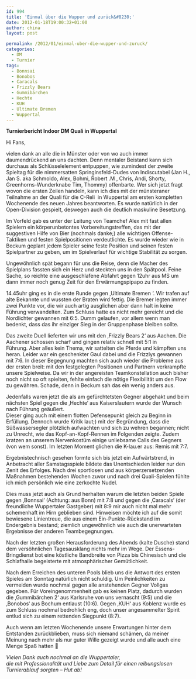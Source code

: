 ```yaml
---
id: 994
title: 'Einmal über die Wupper und zurück&#8230;'
date: 2012-01-18T19:00:32+01:00
author: china
layout: post

permalink: /2012/01/einmal-uber-die-wupper-und-zuruck/
categories:
  - DM
  - Turnier
tags:
  - Bonnsai
  - Bonobos
  - Caracals
  - Frizzly Bears
  - Gummibärchen
  - Hechte
  - KUH
  - Ultimate Bremen
  - Wuppertal
---
```

**Turnierbericht Indoor DM Quali in Wuppertal**

Hi Fans,

vielen dank an alle die in Münster oder von wo auch immer daumendrückend an uns dachten. Denn mentaler Beistand kann sich durchaus als Schlüsselelement entpuppen, wie zumindest der zweite Spieltag für die nimmersatten Springinsfeld-Dudes von Indiscutabel (Jan H., Jan S. aka Schmoldo, Alex, Bohmi, Robert .M , Chris, Andi, Shorty, Greenhorns-Wunderknabe Tim, Thommy) offenbarte. Wer sich jetzt fragt wovon die ersten Zeilen handeln, kann ich dies mit der münsteraner Teilnahme an der Quali für die C-Reli  in Wuppertal am ersten kompletten Wochenende des neuen Jahres beantworten. Es wurde natürlich in der Open-Division gespielt, deswegen auch die deutlich maskuline Besetzung.

Im Vorfeld <!--more-->gab es unter der Leitung von Teamchef Alex mit fast allen Spielern ein körperunbetontes Vorbereitungstreffen, das mit der suggestiven Hilfe von Bier (nochmals danke;) alle wichtigen Offense-Taktiken und festen Spielpositionen verdeutlichte. Es wurde wieder wie in Beckum geplant jedem Spieler seine feste Position und seinen festen Spielpartner zu geben, um im Spielverlauf für wichtige Stabilität zu sorgen.

Ungewöhnlich spät begann für uns die Reise, denn die Macher des Spielplans fassten sich ein Herz und steckten uns in den Spätpool. Feine Sache, so reichte eine ausgeschlafene Abfahrt gegen 12uhr aus MS um dann immer noch genug Zeit für den Erwärmungspipapo zu finden.

14.45uhr ging es in die erste Runde gegen ‚Ultimate Bremen ‘. Wir trafen auf alte Bekannte und wussten der Braten wird fettig. Die Bremer legten immer zwei Punkte vor, die wir auch artig ausglichen aber dann halt in keine Führung verwandelten. Zum Schluss hatte es nicht mehr gereicht und die Nordlichter gewannen mit 6:5. Dumm gelaufen, vor allem wenn man bedenkt, dass das ihr einziger Sieg in der Gruppenphase bleiben sollte.

Das zweite Duell lieferten wir uns mit den ‚Frizzly Bears 2‘ aus Aachen. Die Aachener schossen scharf und gingen relativ schnell mit 5:1 in Führung. Aber alles kein Thema, wir sattelten die Pferde und kämpften uns heran. Leider war ein geschenkter Gaul dabei und die Frizzlys gewannen mit 7:6. In dieser Begegnung machten sich auch wieder die Probleme aus der ersten breit: mit den festgelegten Positionen und Partnern verkrampfte unsere Spielweise. Da wir in der angereisten Teamkonstellation auch bisher noch nicht so oft spielten, fehlte einfach die nötige Flexibilität um den Flow zu gewähren. Schade, denn in Beckum sah das ein wenig anders aus.

Jedenfalls waren jetzt die als am gefürchtetsten Gegner abgehakt und beim nächsten Spiel gegen die ‚Hechte‘ aus Kaiserslautern wurde der Wunsch nach Führung geäußert.  
Dieser ging auch mit einem flotten Defensepunkt gleich zu Beginn in Erfüllung. Dennoch wurde Kritik laut;) mit der Begründung, dass die Süßwassersegler plötzlich aufwachten und sich zu wehren begannen; nicht zu Unrecht, wie das Kopf-an-Kopf-Rennen im Folgenden zeigte. Zudem kratzen an unserem Nervenkostüm einige unliebsame Calls des Gegners (von wem sonst). Im letzten Moment glichen die K-lau.er aus: Remis mit 7:7.

Ergebnistechnisch gesehen formte sich bis jetzt ein Aufwärtstrend, in Anbetracht aller Samstagsspiele bildete das Unentschieden leider nur den Zenit des Erfolges. Nach drei sportlosen und aus körperzersetzenden Maßnahmen bestehenden Wochen zuvor und nach drei Quali-Spielen fühlte ich mich persönlich wie eine zerkochte Nudel.

Dies muss jetzt auch als Grund herhalten warum die letzten beiden Spiele gegen ‚Bonnsai‘ (Achtung: aus Bonn) mit 7:8 und gegen die ‚Caracals‘ (der freundliche Wuppertaler Gastgeber) mit 8:9 mir auch nicht mal mehr schemenhaft im Hirn geblieben sind. Hinweisen möchte ich auf die somit bewiesene Linientreue, die aus einem Ein-Punkte-Rückstand im Endergebnis bestand; ziemlich ungewöhnlich wie auch die unerwarteten Ergebnisse der anderen Teambegegnungen.

Nach der letzten großen Herausforderung des Abends (kalte Dusche) stand dem versöhnlichen Tagesausklang nichts mehr im Wege. Der Essens-Bringdienst bot eine köstliche Bandbreite von Pizza bis Chinesisch und die Schlafhalle begeisterte mit atmosphärischer Gemütlichkeit.

Nach dem Erreichen des unteren Pools blieb uns die Antwort des ersten Spieles am Sonntag natürlich nicht schuldig. Um Peinlichkeiten zu vermeiden wurde nochmal gegen alle anstehenden Gegner Vollgas gegeben. Für Voreingenommenheit gab es keinen Platz, dadurch wurden die ‚Gummibärchen 2‘ aus Karlsruhe von uns vernascht (9:5) und die ‚Bonobos‘ aus Bochum entlaust (10:6). Gegen ‚KUH‘ aus Koblenz wurde es zum Schluss nochmal bedrohlich eng, doch unser angesammelter Spirit entlud sich zu einem rettenden Siegpunkt (8:7).

Auch wenn am letzten Wochenende unsere Erwartungen hinter dem Entstanden zurückblieben, muss sich niemand schämen, da meiner Meinung nach mehr als nur guter Wille gezeigt wurde und alle auch eine Menge Spaß hatten 🙂

_Vielen Dank auch nochmal an die Wuppertaler,_  
_die mit Professionalität und Liebe zum Detail für einen reibungslosen Turnierablauf sorgten – Hut ab!_